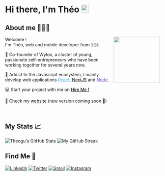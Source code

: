 <h1> Hi there, I'm Théo <img src="https://media.giphy.com/media/hvRJCLFzcasrR4ia7z/giphy.gif" width="25px"></h1>
<h2>About me 👨🏽‍💻</h2>
<img align="right" src="https://cdn.jsdelivr.net/gh/theogu/repoforreadme/memoji.png" width="150"/>
<p aligh="left">
  <p>Welcome !</br>
  I'm Théo, web and mobile developer from 🇫🇷.</p>
  	
🏰  Co-founder of Wyloo, a cluster of young, passionate self-entrepreneurs who have been
working together for several years now.

🚀  Addict to the Javascript ecosystem, I mainly develop web applications <a style="color:#45b8d8" href="https://reactjs.org/" target="_blank"><u>React</u></a>, <a style="color:#000000" href="https://nextjs.org/" target="_blank"><u>NextJS</u></a>
and <a style="color:#764ABC" href="https://nodejs.org/en/" target="_blank"><u>Node</u></a>.

💻  Start your project with me on <a style="color:#000000" href="https://www.malt.fr/profile/theoguinebertier" target="_blank"><u>Hire Me !</u></a> 

🔗  Check my <a style="color:#000000" href="https://theo.guinebertier.com/" target="_blank"><u> website </u></a>(new version coming soon 🚀)

</p>
<br>

<h2>My Stats 📈 </h2>

<span align="left">

![Theogu's GitHub Stats](https://github-readme-stats.vercel.app/api?username=theogu&show_icons=true&theme=tokyonight)
</span>
<span align="right">
![My GitHub Streak](https://github-readme-streak-stats.herokuapp.com/?user=theogu&theme=tokyonight)
</span>

<h2>Find Me 🎯 </h2>
<p>
  <a href="https://www.linkedin.com/in/theo-guinebertier-b53504140/" target="_blank"><img alt="LinkedIn" src="https://img.shields.io/badge/-Linkedin-%230077B5.svg?&style=for-the-badge&logo=linkedin&logoColor=white" /></a>
 <a href="https://twitter.com/theoGNBT" target="_blank"><img alt="Twitter" src="https://img.shields.io/badge/-Twitter-1DA1F2?style=for-the-badge&logo=Twitter&logoColor=white" /></a>
  <a href="mailto:contact@guinebertier.com" target="_blank"><img alt="Gmail" src="https://img.shields.io/badge/-Gmail-EA4335?style=for-the-badge&logo=gmail&logoColor=white" /></a>
  <a href="https://www.instagram.com/e.guths/" target="_blank"><img alt="Instagram" src="https://img.shields.io/badge/-Instagram-E4405F?style=for-the-badge&logo=instagram&logoColor=white" /></a>
</p>


